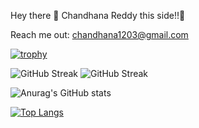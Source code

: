 Hey there 👋 Chandhana Reddy this side!!🏻

Reach me out: chandhana1203@gmail.com


[![trophy](https://github-profile-trophy.vercel.app/?username=ChandhanaReddy&theme=onedark)](https://github.com/ChandhanaReddy/github-profile-trophy)

![GitHub Streak](https://github-readme-streak-stats.herokuapp.com?user=ChandhanaReddy&theme=cobalt&date_format=j%20M%5B%20Y%5D&background=000000&border=7536B2&stroke=9243DD&ring=89502D&fire=FF9554&currStreakNum=D280FF&sideNums=BC52FF&currStreakLabel=64EAE2&sideLabels=48A8A2&dates=A42EE5)
![GitHub Streak](https://github-readme-streak-stats.herokuapp.com/?user=ChandhanaReddy)

![Anurag's GitHub stats](https://github-readme-stats.vercel.app/api?username=ChandhanaReddy&show_icons=true&theme=highcontrast)

[![Top Langs](https://github-readme-stats.vercel.app/api/top-langs/?username=ChandhanaReddy)](https://github.com/ChandhanaReddy/github-readme-stats)
